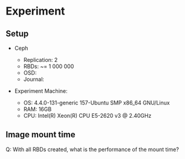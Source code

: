 # Experiment

## Setup

* Ceph
    - Replication: 2
    - RBDs: ~= 1 000 000
    - OSD:
    - Journal:

* Experiment Machine:
    - OS: 4.4.0-131-generic 157-Ubuntu SMP x86_64 GNU/Linux
    - RAM: 16GB
    - CPU: Intel(R) Xeon(R) CPU E5-2620 v3 @ 2.40GHz

## Image mount time

Q: With all RBDs created, what is the performance of the mount time?
